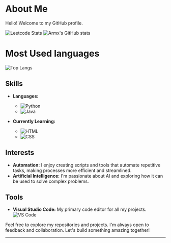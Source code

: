 # About Me

Hello! Welcome to my GitHub profile.


![Leetcode Stats](https://leetcard.jacoblin.cool/armx-123?ext=heatmap)
![Armx's GitHub stats](https://github-readme-stats.vercel.app/api?username=Armx-123&show_icons=true&theme=dark)
# Most Used languages
![Top Langs](https://github-readme-stats.vercel.app/api/top-langs/?username=Armx-123&layout=donut)

## Skills

- **Languages:** 
  - ![Python](https://img.shields.io/badge/Python-3776AB?style=for-the-badge&logo=python&logoColor=white)
  - ![Java](https://img.shields.io/badge/Java-007396?style=for-the-badge&logo=java&logoColor=white)

- **Currently Learning:**
  - ![HTML](https://img.shields.io/badge/HTML5-E34F26?style=for-the-badge&logo=html5&logoColor=white)
  - ![CSS](https://img.shields.io/badge/CSS3-1572B6?style=for-the-badge&logo=css3&logoColor=white)

## Interests

- **Automation:** I enjoy creating scripts and tools that automate repetitive tasks, making processes more efficient and streamlined.
- **Artificial Intelligence:** I'm passionate about AI and exploring how it can be used to solve complex problems.

## Tools

- **Visual Studio Code:** My primary code editor for all my projects.
  ![VS Code](https://img.shields.io/badge/Visual%20Studio%20Code-007ACC?style=for-the-badge&logo=visual-studio-code&logoColor=white)

Feel free to explore my repositories and projects. I'm always open to feedback and collaboration. Let's build something amazing together!

---

